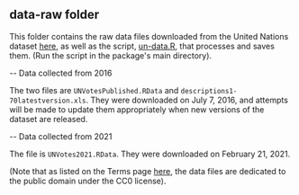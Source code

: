 ## data-raw folder

This folder contains the raw data files downloaded from the United Nations dataset [here](https://dataverse.harvard.edu/dataset.xhtml?persistentId=hdl:1902.1/12379), as well as the script, [un-data.R](un-data.R), that processes and saves them. (Run the script in the package's main directory).


-- Data collected from 2016

The two files are `UNVotesPublished.RData` and `descriptions1-70latestversion.xls`. They were downloaded on July 7, 2016, and attempts will be made to update them appropriately when new versions of the dataset are released.

-- Data collected from 2021

The file is `UNVotes2021.RData`. They were downloaded on February 21, 2021.


(Note that as listed on the Terms page [here](https://dataverse.harvard.edu/dataset.xhtml?persistentId=hdl:1902.1/12379), the data files are dedicated to the public domain under the CC0 license).
